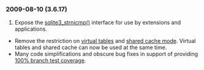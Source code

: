 ### 2009\-08\-10 (3\.6\.17\)

1. Expose the [sqlite3\_strnicmp()](c3ref/stricmp.html) interface for use by extensions and
 applications.
- Remove the restriction on [virtual tables](vtab.html) and [shared cache mode](sharedcache.html).
 Virtual tables and shared cache can now be used at the same time.
- Many code simplifications and obscure bug fixes in support of
 providing [100% branch test coverage](testing.html#coverage).




